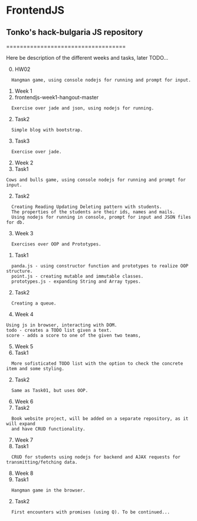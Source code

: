 # FrontendJS
## Tonko's hack-bulgaria JS repository
===================================

Here be description of the different weeks and tasks, later TODO...

0. HW02
```
  Hangman game, using console nodejs for running and prompt for input.
```
1. Week 1
  1. frontendjs-week1-hangout-master
  ```
    Exercise over jade and json, using nodejs for running.
  ```
  2. Task2
  ```
    Simple blog with bootstrap.
  ```
  3. Task3
  ```
    Exercise over jade.
  ```
2. Week 2
  1. Task1
  ```
  Cows and bulls game, using console nodejs for running and prompt for input.
  ```
  2. Task2
  ```
    Creating Reading Updating Deleting pattern with students.
    The properties of the students are their ids, names and mails.
    Using nodejs for running in console, prompt for input and JSON files for db.
  ```
3. Week 3
```
  Exercises over OOP and Prototypes.
```
  1. Task1
  ```
    panda.js - using constructor function and prototypes to realize OOP structure.
    point.js - creating mutable and immutable classes.
    prototypes.js - expanding String and Array types.
  ```
  2. Task2
  ```
    Creating a queue.
  ```
4. Week 4
  ```
  Using js in browser, interacting with DOM.
  todo - creates a TODO list given a text.
  score - adds a score to one of the given two teams,
```
5. Week 5
  1. Task1
  ```
    More sofisticated TODO list with the option to check the concrete item and some styling.
  ```
  2. Task2
  ```
    Same as Task01, but uses OOP.
  ```
6. Week 6
  1. Task2
  ```
    Book website project, will be added on a separate repository, as it will expand
    and have CRUD functionality.
  ```
7. Week 7
  1. Task1
  ```
    CRUD for students using nodejs for backend and AJAX requests for transmitting/fetching data.
  ```
8. Week 8
  1. Task1
  ```
    Hangman game in the browser.
  ```
  2. Task2
  ```
    First encounters with promises (using Q). To be continued...
  ```